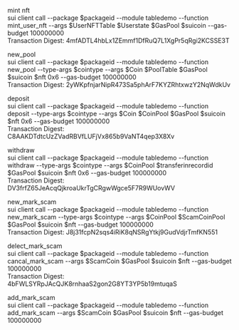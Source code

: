 mint nft  
sui client call --package $packageid --module tabledemo --function mint_user_nft --args $UserNFTTable $Userstate $GasPool $suicoin --gas-budget 100000000  
Transaction Digest: 4mfADTL4hbLx1ZEmmf1DfRuQ7L1XgPr5qRgi2KCSSE3T
  
new_pool  
sui client call --package $packageid --module tabledemo --function new_pool --type-args $cointype --args $Coin $PoolTable $GasPool $suicoin $nft 0x6 --gas-budget 100000000  
Transaction Digest: 2yWKpfnjarNipR473Sa5phArF7KYZRhtxwzY2NqWdkUv
  
deposit  
sui client call --package $packageid --module tabledemo --function deposit --type-args $cointype --args $Coin $CoinPool $GasPool $suicoin $nft 0x6 --gas-budget 100000000  
Transaction Digest: C8AAKDTdtcUzZVadRBVfLUFjVx865b9VaNT4qep3X8Xv
  
withdraw  
sui client call --package $packageid --module tabledemo --function withdraw --type-args $cointype --args $CoinPool $transferinrecordid $GasPool $suicoin $nft 0x6 --gas-budget 100000000  
Transaction Digest: DV3frfZ65JeAcqQjkroaUkrTgCRgwWgce5F7R9WUovWV
  
new_mark_scam  
sui client call --package $packageid  --module tabledemo --function new_mark_scam --type-args $cointype --args $CoinPool $ScamCoinPool $GasPool $suicoin $nft --gas-budget 100000000  
Transaction Digest: J8j31fcpN2sqs4iRiK8qNSRgYtkj9GudVdjrTmfKN551
  
delect_mark_scam  
sui client call --package $packageid  --module tabledemo --function cancal_mark_scam --args $ScamCoin $GasPool $suicoin $nft --gas-budget 100000000  
Transaction Digest: 4bFWLSYRpJAcQJK8rnhaaS2gon2G8YT3YP5b19mtuqaS
  
add_mark_scam  
sui client call --package $packageid --module tabledemo --function add_mark_scam --args $ScamCoin $GasPool $suicoin $nft --gas-budget 100000000
